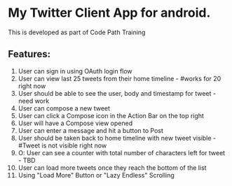 My Twitter Client App for android.
==============================

This is developed as part of Code Path Training

Features:
---------
1. User can sign in using OAuth login flow
2. User can view last 25 tweets from their home timeline - #works for 20 right now
3. User should be able to see the user, body and timestamp for tweet - need work
4. User can compose a new tweet
5. User can click a Compose icon in the Action Bar on the top right
6. User will have a Compose view opened 
7. User can enter a message and hit a button to Post 
8. User should be taken back to home timeline with new tweet visible - #Tweet is not visible right now
9. O: User can see a counter with total number of characters left for tweet - TBD
10. User can load more tweets once they reach the bottom of the list
11. Using "Load More" Button or "Lazy Endless" Scrolling
